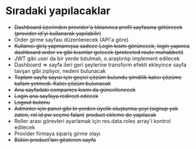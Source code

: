 # Sıradaki yapılacaklar

- ~~Dashboard üzerinden provider'a tıklanınca profil sayfasına götürecek (provider id'yi kullanarak yapılabilir)~~
- Order girme sayfası düzenlenecek (API'a göre)
- ~~Kullanıcı giriş yapmamışsa sadece Login kısmı görünecek, login yapınca dashboard order vs gibi kısımlar gelecek (protected route muhabbeti)~~
- JWT gibi user da bir yerde tutulmalı, o araştırılıp implement edilecek
- Dashboard => sayfa ileri geri şeylerine transform efekti ekleyince sayfa tavşan gibi zıplıyor, nedeni bulunacak
- ~~Toplam sayfa sayısı için geçici çözüm bulundu şimdilik kalıcı çözüme kafam yetmedi. Kalıcı çözüm bulunacak~~
- ~~Ana sayfadaki companies kısmı da güncellenecek~~
- ~~Login ana sayfaya redirect edecek~~
- ~~Logout butonu~~
- ~~Adminler için panel gibi bi yerden üyelik oluşturma şeyi (signup yok zaten, rol id pw seçme falan)~~ ~~product ekleme de yapılacak~~
- Roller arası görevleri ayarlamak için res.data.roles array'i kontrol edilecek
- Provider firmaya sipariş girme olayı
- ~~Bütün product'ları gösteren sayfa~~